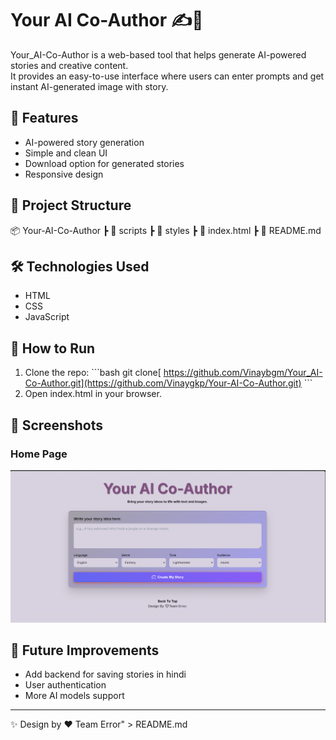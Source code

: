 # Your AI Co-Author ✍️🤖

Your_AI-Co-Author is a web-based tool that helps generate AI-powered stories and creative content.  
It provides an easy-to-use interface where users can enter prompts and get instant AI-generated image with story.

## 🚀 Features
- AI-powered story generation  
- Simple and clean UI  
- Download option for generated stories  
- Responsive design  

## 📂 Project Structure
📦 Your-AI-Co-Author
 ┣ 📂 scripts
 ┣ 📂 styles
 ┣ 📜 index.html
 ┣ 📜 README.md

## 🛠️ Technologies Used
- HTML  
- CSS  
- JavaScript

## 🔧 How to Run
1. Clone the repo:
   \`\`\`bash
   git clone[ https://github.com/Vinaybgm/Your_AI-Co-Author.git](https://github.com/Vinaygkp/Your-AI-Co-Author.git)
   \`\`\`
2. Open index.html in your browser.  

## 📸 Screenshots
### Home Page
![Screenshot](img1.png/)
 

## 📌 Future Improvements
- Add backend for saving stories in hindi 
- User authentication  
- More AI models support  

---

✨ Design by ❤️ Team Error" > README.md
